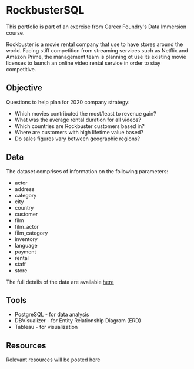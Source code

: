 # RockbusterSQL

This portfolio is part of an exercise from Career Foundry's Data Immersion course. 

Rockbuster is a movie rental company that use to have stores around the world. Facing stiff competition from streaming services such as Netflix and Amazon Prime, the management team is planning ot use its existing movie licenses to launch an online video rental service in order to stay competitive. 

## Objective

Questions to help plan for 2020 company strategy: 

- Which movies contributed the most/least to revenue gain?
- What was the average rental duration for all videos?
- Which countries are Rockbuster customers based in?
- Where are customers with high lifetime value based?
- Do sales figures vary between geographic regions? 

## Data

The dataset comprises of information on the following parameters: 

- actor
- address
- category
- city
- country
- customer
- film
- film_actor
- film_category
- inventory
- language
- payment
- rental
- staff
- store

The full details of the data are available [here](https://drive.google.com/file/d/1hVzBWz5ORRbI37HA8p5tAiuZyMOe66yI/view)

## Tools

- PostgreSQL - for data analysis
- DBVisualizer - for Entity Relationship Diagram (ERD)
- Tableau - for visualization

## Resources

Relevant resources will be posted here


